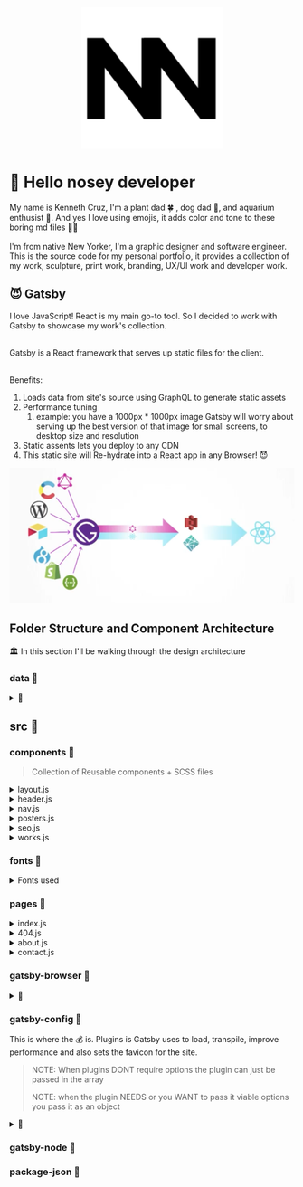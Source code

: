 <div align="center">
  <a href="https://www.knnyczr.com">
    <img src="./data/icons/faviconBlack.svg" width="250" alt="logo" />
  </a>
</div>

# 👋 Hello nosey developer

  My name is Kenneth Cruz, I'm a plant dad 🍀 , dog dad 🐶, and aquarium enthusist 🐠. And yes I love using emojis, it adds color and tone to these boring md files 🤷‍♂️
  <br>
  <br> 
  I'm from native New Yorker, I'm a graphic designer and software engineer. This is the source code for my personal portfolio, it provides a collection of my work, sculpture, print work, branding, UX/UI work and developer work.

## 😈 Gatsby

I love JavaScript! React is my main go-to tool. So I decided to work with Gatsby to showcase my work's collection.
<br>
<br>

Gatsby is a React framework that serves up static files for the client. 
<br><br>

Benefits:


1. Loads data from site's source using GraphQL to generate static assets
2. Performance tuning
   1. example: you have a 1000px * 1000px image Gatsby will worry about serving up the best version of that image for small screens, to desktop size and resolution
3. Static assents lets you deploy to any CDN
4. This static site will Re-hydrate into a React app in any Browser! 😈

![](data/icons/gatsby-breakdown.png)

## Folder Structure and Component Architecture

🏛️ In this section I'll be walking through the design architecture 

### data 📁

<details><summary>🍬</summary>

1. This folder holds a *data.json*
   1. This holds all my works in an array of objects to later use in my `works/index.js` component

2. icons
   1. This folder holds my logo in a svg file for the site's favicon.
   2. It also holds the favicon log in black. 

3. Images
   1. This folder has been ignored in the .gitignore. All images are at print quality (300ppi) and should not exist on github. 
      1. landing
      2. logo
      3. self
      4. posters

</details>

## src 📁

### components 📁

> Collection of Reusable components + SCSS files

<details><summary>layout.js </summary>

  1. this has a staticQuery to get the SiteMetaData for the title of the browser tab + allFile query for the logo to be passed to header.js
  2. Passes data => Header
  3. loads {children} in main
  4. NOTE: loads layout.scss for to set consistent font, colors, and font size

</details>

<details><summary>header.js </summary>

  1. This header loads logo
  2. Calls for Nav.js 

</details>

<details><summary>nav.js </summary>

  1. Uses react-bootstrap Navbar
  2. uses Nav.Link for react/Gatsby loading routing

</details>

<details><summary>posters.js </summary>

  1. uses Image from react-bootstrap, takes in prop of the poster images
  2. this component is called from the posters page

</details>

<details><summary>seo.js </summary>

  1. This file is for Search Engine Optimization
  2. this came built in from the Gatsby source code

</details>

<details><summary>works.js </summary>


</details>

### fonts 📁

<details><summary>Fonts used </summary>

1. This is a folder for my preferred font for this site. *OperatorMono* for paragraphs. 
2. NOTE: loading Roboto from google fonts in the layout.scss

</details>

### pages 📁

<details><summary>index.js </summary>

   1. This is the landing page
   2. staticQuery for json obj for the landing carrousel
      1. json object provides links to those featured projects through the work's title and image. 

</details>

<details><summary>404.js </summary>

1. This is built in from Gatsby source code. 
2. 404.js is for when a user wanders off into a stange route and the site cannot serve this static site

</details>

<details><summary>about.js </summary>

   1. StaticQuery from Images to find `self`
   2. Gives an About me.

</details>

<details><summary>contact.js </summary>

   1. 

</details>

### gatsby-browser 📄

<details><summary>🍬</summary>

   1. Helps load bootstrap onto the react-app

</details>

### gatsby-config 📄

This is where the 💰 is. Plugins is Gatsby uses to load, transpile, improve performance and also sets the favicon for  the site.

> NOTE: When plugins DONT require options the plugin can just be passed in the array
>
> NOTE: when the plugin NEEDS or you WANT to pass it viable options you pass it as an object

<details><summary>🍬</summary>

   1. `gatsby-plugin-sass` transpiles into css for the browser
   2. `gatsby-plugin-react-helmet`
   3. `gatsby-transformer-json`, this helps GraphiQL to parse JSON into GraphQL refer to `gatsby-source-filesystem`
   4. `gatsby-transformer-sharp` this allows us to query one high res image and create SVGs, JPEGs, PNGs, in many sizes for the screen resolution your screen will need
   5. `gatsby-plugin-sharp` this works in partnership with it's transformer.
   6. `gatsby-source-filesystem` this plugin is called twice. once for the json file and the second time for the images folder. this tells Gatsby where to plug in it's GraphQL db.
   7. `gatsby-plugin-manifest` this plug in comes with gatsby built in, this sets a preset theme, start URL, and favicon.

</details>

### gatsby-node 📄

### package-json 📄